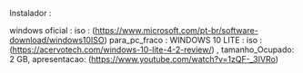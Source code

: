 
Instalador :

windows oficial : iso : (https://www.microsoft.com/pt-br/software-download/windows10ISO)
para_pc_fraco :
WINDOWS 10 LITE : iso : (https://acervotech.com/windows-10-lite-4-2-review/) , tamanho_Ocupado: 2 GB, apresentacao: (https://www.youtube.com/watch?v=1zQF-_3IVRo)